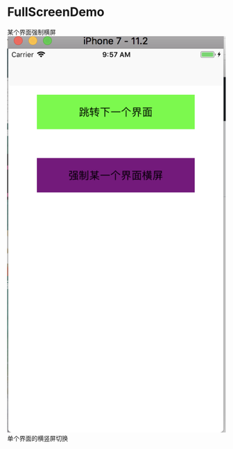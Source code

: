 # FullScreenDemo
某个界面强制横屏
![image](https://github.com/AbuIOSDeveloper/FullScreenDemo/blob/master/WX20180712-095728%402x.png)
单个界面的横竖屏切换
